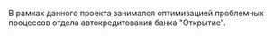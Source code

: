 В рамках данного проекта занимался оптимизацией проблемных процессов отдела автокредитования банка "Открытие". 

